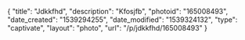 {
    "title": "Jdkkfhd",
    "description": "Kfosjfb",
    "photoid": "165008493",
    "date_created": "1539294255",
    "date_modified": "1539324132",
    "type": "captivate",
    "layout": "photo",
    "url": "\/p\/jdkkfhd\/165008493"
}